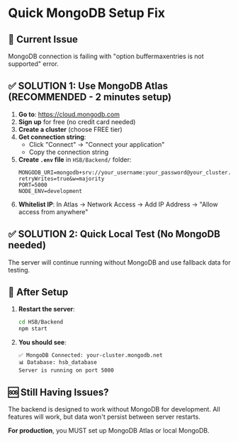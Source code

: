 # Quick MongoDB Setup Fix

## 🚨 Current Issue
MongoDB connection is failing with "option buffermaxentries is not supported" error.

## ✅ **SOLUTION 1: Use MongoDB Atlas (RECOMMENDED - 2 minutes setup)**

1. **Go to**: https://cloud.mongodb.com
2. **Sign up** for free (no credit card needed)
3. **Create a cluster** (choose FREE tier)
4. **Get connection string**:
   - Click "Connect" → "Connect your application"
   - Copy the connection string
5. **Create `.env` file** in `HSB/Backend/` folder:
   ```
   MONGODB_URI=mongodb+srv://your_username:your_password@your_cluster.mongodb.net/hsb_database?retryWrites=true&w=majority
   PORT=5000
   NODE_ENV=development
   ```
6. **Whitelist IP**: In Atlas → Network Access → Add IP Address → "Allow access from anywhere"

## ✅ **SOLUTION 2: Quick Local Test (No MongoDB needed)**

The server will continue running without MongoDB and use fallback data for testing.

## 🔧 **After Setup**

1. **Restart the server**:
   ```bash
   cd HSB/Backend
   npm start
   ```

2. **You should see**:
   ```
   ✅ MongoDB Connected: your-cluster.mongodb.net
   📊 Database: hsb_database
   Server is running on port 5000
   ```

## 🆘 **Still Having Issues?**

The backend is designed to work without MongoDB for development. All features will work, but data won't persist between server restarts.

**For production**, you MUST set up MongoDB Atlas or local MongoDB. 